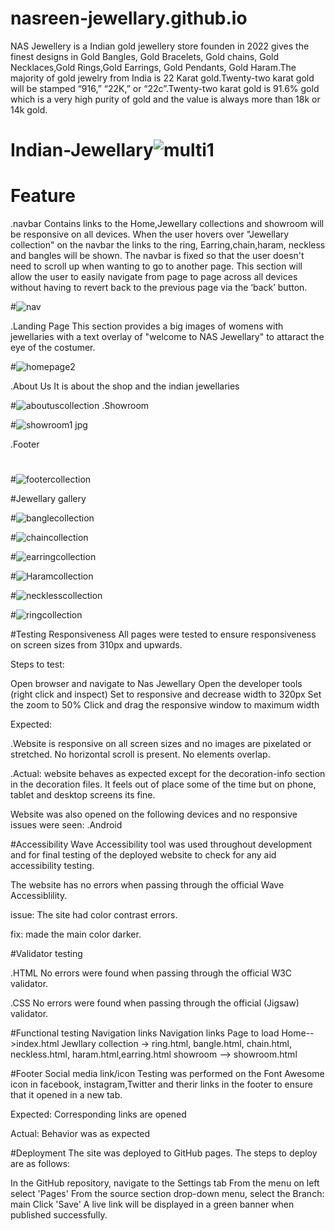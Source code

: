 
# nasreen-jewellary.github.io

NAS Jewellery is a Indian gold jewellery store founden in 2022 gives the finest designs in Gold Bangles, Gold Bracelets, Gold chains, Gold Necklaces,Gold Rings,Gold Earrings, Gold Pendants, Gold Haram.The majority of gold jewelry from India is 22 Karat gold.Twenty-two karat gold will be stamped “916,” “22K,” or “22c”.Twenty-two karat gold is 91.6% gold which is a very high purity of gold and the value is always more than 18k or 14k gold.

# Indian-Jewellary![multi1](https://user-images.githubusercontent.com/117984168/218334196-5e7850d8-a2c4-4eb8-9a7e-66b32ea94780.png)
# Feature
.navbar
Contains links to the Home,Jewellary collections and showroom will be responsive on all devices.
When the user hovers over "Jewellary collection" on the navbar the links to the ring, Earring,chain,haram, neckless and bangles will be shown. 
The navbar is fixed so that the user doesn't need to scroll up when wanting to go to another page.
This section will allow the user to easily navigate from page to page across all devices without having to revert back to the previous page via the ‘back’ button.

#![nav](https://user-images.githubusercontent.com/117984168/218335051-1c643be0-11c9-4ac6-8ef2-bab734e37142.png)

.Landing Page
This section provides a big images of womens with jewellaries with a text overlay of "welcome to NAS Jewellary" to attaract the eye of the costumer.

#![homepage2](https://user-images.githubusercontent.com/117984168/218334769-67c0b24f-db52-42a0-a33b-a732ba4adc7f.png)

.About Us
It is about the shop and the indian jewellaries

#![aboutuscollection](https://user-images.githubusercontent.com/117984168/218334812-27f47b6e-bfef-4a96-b827-2fefac84af37.png)
.Showroom

#![showroom1 jpg](https://user-images.githubusercontent.com/117984168/218334919-34113f6b-d60b-4789-ac3f-42483c211d3f.png)

.Footer
#
#![footercollection](https://user-images.githubusercontent.com/117984168/218334954-d8985753-4257-4ef1-9ffe-d7d95fd8d7cd.png)

#Jewellary gallery

#![banglecollection](https://user-images.githubusercontent.com/117984168/218335174-3da6bbed-5250-45af-ae54-ce9298117780.png)

#![chaincollection](https://user-images.githubusercontent.com/117984168/218335189-ca892a2c-6f09-4b4f-a4e2-bc9ff9486359.png)

#![earringcollection](https://user-images.githubusercontent.com/117984168/218335237-8636c0d4-7643-4fd0-8986-67c59a583428.png)

#![Haramcollection](https://user-images.githubusercontent.com/117984168/218335259-3f243ede-d283-48a9-aed6-daadbeb27dd1.png)

#![necklesscollection](https://user-images.githubusercontent.com/117984168/218335279-28f1328f-b2b7-4660-8a80-c594fb283727.png)

#![ringcollection](https://user-images.githubusercontent.com/117984168/218335288-cc49c6ea-75dd-4729-906e-b5a3155b07a2.png)


#Testing
Responsiveness
All pages were tested to ensure responsiveness on screen sizes from 310px and upwards.

Steps to test:

Open browser and navigate to Nas Jewellary
Open the developer tools (right click and inspect)
Set to responsive and decrease width to 320px
Set the zoom to 50%
Click and drag the responsive window to maximum width

Expected:

.Website is responsive on all screen sizes and no images are pixelated or stretched. No horizontal scroll is present. No elements overlap.

.Actual: website behaves as expected except for the decoration-info section in the decoration files. It feels out of place some of the time but on phone, tablet and desktop screens its fine.

Website was also opened on the following devices and no responsive issues were seen:
.Android

#Accessibility
Wave Accessibility tool was used throughout development and for final testing of the deployed website to check for any aid accessibility testing.

The website has no errors when passing through the official Wave Accessiblility.

issue: The site had color contrast errors.

fix: made the main color darker.

#Validator testing

.HTML
No errors were found when passing through the official W3C validator.

.CSS
No errors were found when passing through the official (Jigsaw) validator.

#Functional testing
Navigation links
Navigation links	Page to load
Home-->index.html
Jewllary collection	-> ring.html, bangle.html, chain.html, neckless.html, haram.html,earring.html
showroom --> showroom.html 

#Footer
Social media link/icon
Testing was performed on the Font Awesome icon in facebook, instagram,Twitter and therir links in the footer to ensure that it opened in a new tab.

Expected:
Corresponding links are opened

Actual:
Behavior was as expected

#Deployment
The site was deployed to GitHub pages. The steps to deploy are as follows:

In the GitHub repository, navigate to the Settings tab
From the menu on left select 'Pages'
From the source section drop-down menu, select the Branch: main
Click 'Save'
A live link will be displayed in a green banner when published successfully.
